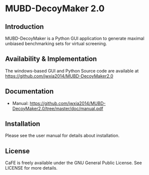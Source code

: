 # MUBD-DecoyMaker 2.0

Introduction
-----------------------------------

MUBD-DecoyMaker is a Python GUI application to generate maximal unbiased benchmarking sets for virtual screening.


Availability & Implementation
-----------------------------------
The windows-based GUI and Python Source code are available at https://github.com/jwxia2014/MUBD-DecoyMaker2.0

Documentation
-----------------------------------

* Manual: https://github.com/jwxia2014/MUBD-DecoyMaker2.0/tree/master/doc/manual.pdf


Installation
-----------------------------------

Please see the user manual for details about installation.


License
-----------------------------------

CaFE is freely available under the GNU General Public License. See LICENSE
for more details.

